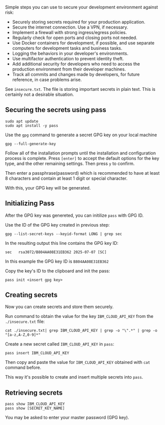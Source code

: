 Simple steps you can use to secure your development environment against risk:

- Securely storing secrets required for your production application.
- Secure the internet connection. Use a VPN, if necessary.
- Implement a firewall with strong ingress/egress policies.
- Regularly check for open ports and closing ports not needed.
- Use Docker containers for development, if possible, and use separate computers for development tasks and business tasks.
- Logging the behaviors in your developer's environments.
- Use multifactor authentication to prevent identity theft.
- Add additional security for developers who need to access the production environment from their developer machines.
- Track all commits and changes made by developers, for future reference, in case problems arise.

See `insecure.txt`. The file is storing important secrets in plain text. This is certainly not a desirable situation.

## Securing the secrets using pass
```
sudo apt update
sudo apt install -y pass
```

Use the `gpg` command to generate a secret GPG key on your local machine
```
gpg --full-generate-key
```

Follow all of the installation prompts until the installation and configuration process is complete. Press `[enter]` to accept the default options for the key type, and the other remaining settings. Then press `y` to confirm.

Then enter a passphrase(password) which is recommended to have at least 8 characters and contain at least 1 digit or special character.

With this, your GPG key will be generated.

## Initializing Pass
After the GPG key was genereted, you can initilize `pass` with GPG ID.

Use the ID of the GPG key created in previous step:
```
gpg --list-secret-keys --keyid-format LONG | grep sec
```


In the resulting output this line contains the GPG key ID:
```
sec   rsa3072/B804AA08E31EB362 2025-07-07 [SC]
```
In this example the GPG key ID is `B804AA08E31EB362`

Copy the key's ID to the clipboard and init the pass:

```
pass init <insert gpg key>
```

## Creating secrets
Now you can create secrets and store them securely.

Run command to obtain the value for the key `IBM_CLOUD_API_KEY` from the `./insecure.txt` file:
```
cat ./insecure.txt| grep IBM_CLOUD_API_KEY | grep -o "\".*" | grep -o "[a-z,A-Z,0-9]*"
```

Create a new secret called `IBM_CLOUD_API_KEY` in `pass`:
```
pass insert IBM_CLOUD_API_KEY
```
Then copy and paste the value for `IBM_CLOUD_API_KEY` obtained with `cat` command before.

This way it's possible to create and insert multiple secrets into `pass`.

## Retrieving secrets

```
pass show IBM_CLOUD_API_KEY
pass show [SECRET_KEY_NAME]
```
You may be asked to enter your master password (GPG key). 